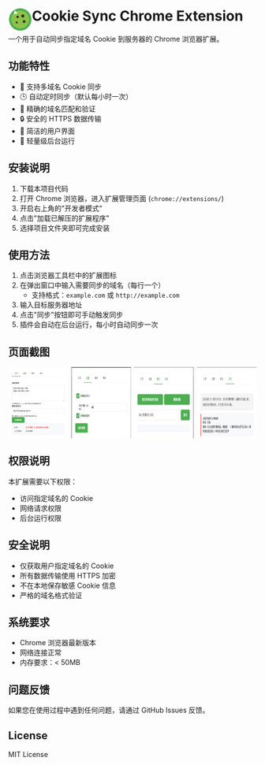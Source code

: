 # Cookie Sync Chrome Extension <img src="icons/icon48.png" alt="项目图标" align="left" />

一个用于自动同步指定域名 Cookie 到服务器的 Chrome 浏览器扩展。

## 功能特性

- 🔄 支持多域名 Cookie 同步
- 🕒 自动定时同步（默认每小时一次）
- 🎯 精确的域名匹配和验证
- 🔒 安全的 HTTPS 数据传输
- 📝 简洁的用户界面
- 🚀 轻量级后台运行

## 安装说明

1. 下载本项目代码
2. 打开 Chrome 浏览器，进入扩展管理页面 (`chrome://extensions/`)
3. 开启右上角的"开发者模式"
4. 点击"加载已解压的扩展程序"
5. 选择项目文件夹即可完成安装

## 使用方法

1. 点击浏览器工具栏中的扩展图标
2. 在弹出窗口中输入需要同步的域名（每行一个）
   - 支持格式：`example.com` 或 `http://example.com`
3. 输入目标服务器地址
4. 点击"同步"按钮即可手动触发同步
5. 插件会自动在后台运行，每小时自动同步一次

## 页面截图

<div style="display: flex; justify-content: space-between;">
  <img src="screenshots/home.png" width="24%" alt="主页" />
  <img src="screenshots/settings.png" width="24%" alt="设置" />
  <img src="screenshots/test.png" width="24%" alt="测试" />
  <img src="screenshots/history.png" width="24%" alt="历史" />
</div>

## 权限说明

本扩展需要以下权限：
- 访问指定域名的 Cookie
- 网络请求权限
- 后台运行权限

## 安全说明

- 仅获取用户指定域名的 Cookie
- 所有数据传输使用 HTTPS 加密
- 不在本地保存敏感 Cookie 信息
- 严格的域名格式验证

## 系统要求

- Chrome 浏览器最新版本
- 网络连接正常
- 内存要求：< 50MB

## 问题反馈

如果您在使用过程中遇到任何问题，请通过 GitHub Issues 反馈。

## License

MIT License 